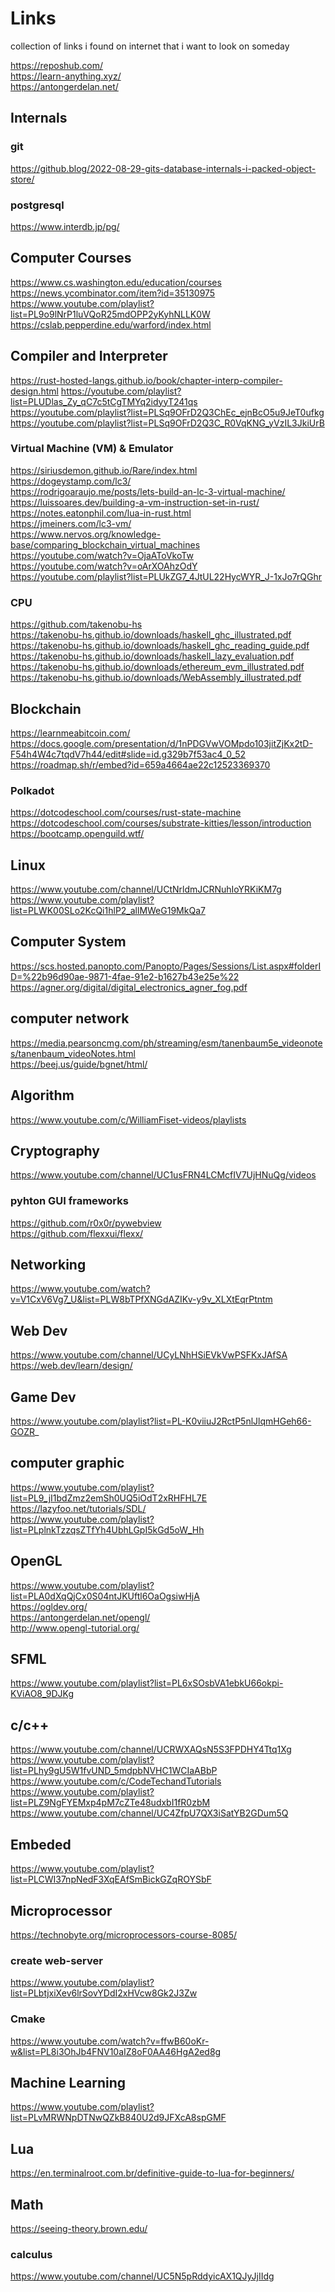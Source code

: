 # Links

collection of links i found on internet that i want to look on someday

https://reposhub.com/ <br>
https://learn-anything.xyz/ <br>
https://antongerdelan.net/ <br>

## Internals

### git

https://github.blog/2022-08-29-gits-database-internals-i-packed-object-store/ <br>

### postgresql

https://www.interdb.jp/pg/

## Computer Courses

https://www.cs.washington.edu/education/courses<br>
https://news.ycombinator.com/item?id=35130975<br>
https://www.youtube.com/playlist?list=PL9o9lNrP1luVQoR25mdOPP2yKyhNLLK0W <br>
https://cslab.pepperdine.edu/warford/index.html <br>

## Compiler and Interpreter 
https://rust-hosted-langs.github.io/book/chapter-interp-compiler-design.html
https://youtube.com/playlist?list=PLUDlas_Zy_qC7c5tCgTMYq2idyyT241qs <br>
https://youtube.com/playlist?list=PLSq9OFrD2Q3ChEc_ejnBcO5u9JeT0ufkg <br>
https://youtube.com/playlist?list=PLSq9OFrD2Q3C_R0VqKNG_yVzIL3JkiUrB <br>

### Virtual Machine (VM) & Emulator
https://siriusdemon.github.io/Rare/index.html <br>
https://dogeystamp.com/lc3/ <br>
https://rodrigoaraujo.me/posts/lets-build-an-lc-3-virtual-machine/ <br>
https://luissoares.dev/building-a-vm-instruction-set-in-rust/ <br>
https://notes.eatonphil.com/lua-in-rust.html <br>
https://jmeiners.com/lc3-vm/ <br>
https://www.nervos.org/knowledge-base/comparing_blockchain_virtual_machines <br>
https://youtube.com/watch?v=OjaAToVkoTw <br>
https://youtube.com/watch?v=oArXOAhzOdY <br>
https://youtube.com/playlist?list=PLUkZG7_4JtUL22HycWYR_J-1xJo7rQGhr <br>

### CPU
https://github.com/takenobu-hs <br>
https://takenobu-hs.github.io/downloads/haskell_ghc_illustrated.pdf <br>
https://takenobu-hs.github.io/downloads/haskell_ghc_reading_guide.pdf <br>
https://takenobu-hs.github.io/downloads/haskell_lazy_evaluation.pdf <br>
https://takenobu-hs.github.io/downloads/ethereum_evm_illustrated.pdf <br>
https://takenobu-hs.github.io/downloads/WebAssembly_illustrated.pdf <br>

## Blockchain

https://learnmeabitcoin.com/
https://docs.google.com/presentation/d/1nPDGVwVOMpdo103jitZjKx2tD-F54h4W4c7tqdV7h44/edit#slide=id.g329b7f53ac4_0_52 <br>
https://roadmap.sh/r/embed?id=659a4664ae22c12523369370 <br>

### Polkadot

https://dotcodeschool.com/courses/rust-state-machine
https://dotcodeschool.com/courses/substrate-kitties/lesson/introduction
https://bootcamp.openguild.wtf/ 

## Linux

https://www.youtube.com/channel/UCtNrldmJCRNuhIoYRKiKM7g <br>
https://www.youtube.com/playlist?list=PLWK00SLo2KcQi1hlP2_allMWeG19MkQa7 <br>

## Computer System

https://scs.hosted.panopto.com/Panopto/Pages/Sessions/List.aspx#folderID=%22b96d90ae-9871-4fae-91e2-b1627b43e25e%22 <br>
https://agner.org/digital/digital_electronics_agner_fog.pdf <br>

## computer network

https://media.pearsoncmg.com/ph/streaming/esm/tanenbaum5e_videonotes/tanenbaum_videoNotes.html <br>
https://beej.us/guide/bgnet/html/ <br>

## Algorithm

https://www.youtube.com/c/WilliamFiset-videos/playlists <br>

## Cryptography

https://www.youtube.com/channel/UC1usFRN4LCMcfIV7UjHNuQg/videos

### pyhton GUI frameworks

https://github.com/r0x0r/pywebview <br>
https://github.com/flexxui/flexx/ <br>

## Networking

https://www.youtube.com/watch?v=V1CxV6Vg7_U&list=PLW8bTPfXNGdAZIKv-y9v_XLXtEqrPtntm <br>

## Web Dev

https://www.youtube.com/channel/UCyLNhHSiEVkVwPSFKxJAfSA <br>
https://web.dev/learn/design/ <br>

## Game Dev

https://www.youtube.com/playlist?list=PL-K0viiuJ2RctP5nlJlqmHGeh66-GOZR_ <br>

## computer graphic

https://www.youtube.com/playlist?list=PL9_jI1bdZmz2emSh0UQ5iOdT2xRHFHL7E <br>
https://lazyfoo.net/tutorials/SDL/ <br>
https://www.youtube.com/playlist?list=PLplnkTzzqsZTfYh4UbhLGpI5kGd5oW_Hh <br>

## OpenGL

https://www.youtube.com/playlist?list=PLA0dXqQjCx0S04ntJKUftl6OaOgsiwHjA <br>
https://ogldev.org/ <br>
https://antongerdelan.net/opengl/ <br>
http://www.opengl-tutorial.org/ <br>

## SFML

https://www.youtube.com/playlist?list=PL6xSOsbVA1ebkU66okpi-KViAO8_9DJKg <br>

## c/c++

https://www.youtube.com/channel/UCRWXAQsN5S3FPDHY4Ttq1Xg <br>
https://www.youtube.com/playlist?list=PLhy9gU5W1fvUND_5mdpbNVHC1WCIaABbP <br>
https://www.youtube.com/c/CodeTechandTutorials <br>
https://www.youtube.com/playlist?list=PLZ9NgFYEMxp4pM7cZTe48udxbI1fR0zbM <br>
https://www.youtube.com/channel/UC4ZfpU7QX3iSatYB2GDum5Q <br>

## Embeded

https://www.youtube.com/playlist?list=PLCWI37npNedF3XqEAfSmBickGZqROYSbF <br>

## Microprocessor

https://technobyte.org/microprocessors-course-8085/ <br>

### create web-server

https://www.youtube.com/playlist?list=PLbtjxiXev6lrSovYDdI2xHVcw8Gk2J3Zw <br>

### Cmake

https://www.youtube.com/watch?v=ffwB60oKr-w&list=PL8i3OhJb4FNV10aIZ8oF0AA46HgA2ed8g <br>

## Machine Learning

https://www.youtube.com/playlist?list=PLvMRWNpDTNwQZkB840U2d9JFXcA8spGMF <br>

## Lua

https://en.terminalroot.com.br/definitive-guide-to-lua-for-beginners/ <br>

## Math

https://seeing-theory.brown.edu/ <br>

### calculus

https://www.youtube.com/channel/UC5N5pRddyicAX1QJyJjIIdg <br>
